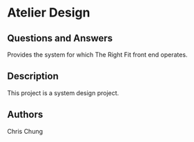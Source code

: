 # Atelier Design
## Questions and Answers

Provides the system for which The Right Fit front end operates.

## Description

This project is a system design project.

## Authors

Chris Chung
